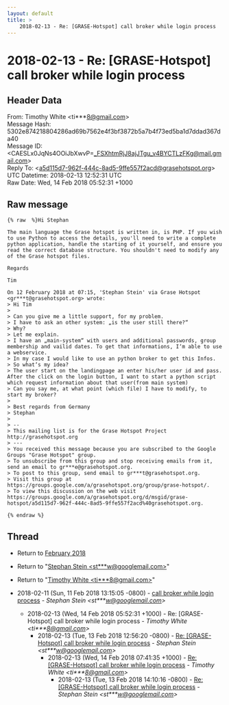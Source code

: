 ```yaml
---
layout: default
title: >
    2018-02-13 - Re: [GRASE-Hotspot] call broker while login process
---
```


# 2018-02-13 - Re: [GRASE-Hotspot] call broker while login process

## Header Data

From: Timothy White \<ti***8@gmail.com\><br>
Message Hash: 5302e874218804286ad69b7562e4f3bf3872b5a7b4f73ed5ba1d7ddad367da40<br>
Message ID: \<CAESLx0JqNs4OOiJbXwvP=_FSXhtmRjJ8ajJTgu_v4BYCTLzFKg@mail.gmail.com\><br>
Reply To: \<a5d115d7-962f-444c-8ad5-9ffe557f2acd@grasehotspot.org\><br>
UTC Datetime: 2018-02-13 12:52:31 UTC<br>
Raw Date: Wed, 14 Feb 2018 05:52:31 +1000<br>

## Raw message

```
{% raw  %}Hi Stephan

The main language the Grase hotspot is written in, is PHP. If you wish
to use Python to access the details, you'll need to write a complete
python application, handle the starting of it yourself, and ensure you
read the correct database structure. You shouldn't need to modify any
of the Grase hotspot files.

Regards

Tim

On 12 February 2018 at 07:15, 'Stephan Stein' via Grase Hotspot
<gr***t@grasehotspot.org> wrote:
> Hi Tim
>
> Can you give me a little support, for my problem.
> I have to ask an other system: „is the user still there?“
> Why?
> Let me explain.
> I have an „main-system“ with users and additional passwords, group membership and vailid dates. To get that informations, I‘m able to use a webservice.
> In my case I would like to use an python broker to get this Infos.
> So what‘s my idea?
> The user start on the landingpage an enter his/her user id and pass. After the click on the login button, I want to start a python script which request information about that user(from main system)
> Can you say me, at what point (which file) I have to modify, to start my broker?
>
> Best regards from Germany
> Stephan
>
> --
> This mailing list is for the Grase Hotspot Project http://grasehotspot.org
> ---
> You received this message because you are subscribed to the Google Groups "Grase Hotspot" group.
> To unsubscribe from this group and stop receiving emails from it, send an email to gr***e@grasehotspot.org.
> To post to this group, send email to gr***t@grasehotspot.org.
> Visit this group at https://groups.google.com/a/grasehotspot.org/group/grase-hotspot/.
> To view this discussion on the web visit https://groups.google.com/a/grasehotspot.org/d/msgid/grase-hotspot/a5d115d7-962f-444c-8ad5-9ffe557f2acd%40grasehotspot.org.

{% endraw %}
```

## Thread

+ Return to [February 2018](/archive/2018/02)

+ Return to "[Stephan Stein <st***w<span>@</span>googlemail.com>](/authors/st___w_at_googlemail_com)"
+ Return to "[Timothy White <ti***8<span>@</span>gmail.com>](/authors/ti___8_at_gmail_com)"

+ 2018-02-11 (Sun, 11 Feb 2018 13:15:05 -0800) - [call broker while login process](/archive/2018/02/cedc05399928f8475fa7f91e4fa51933220cad2caaedbde036fd1f233768f389) - _Stephan Stein \<st***w@googlemail.com\>_
  + 2018-02-13 (Wed, 14 Feb 2018 05:52:31 +1000) - Re: [GRASE-Hotspot] call broker while login process - _Timothy White \<ti***8@gmail.com\>_
    + 2018-02-13 (Tue, 13 Feb 2018 12:56:20 -0800) - [Re: [GRASE-Hotspot] call broker while login process](/archive/2018/02/443b82b53d33e5842f913ff57a2fcd99b7bce4ec228e532327c6974ff720bf15) - _Stephan Stein \<st***w@googlemail.com\>_
      + 2018-02-13 (Wed, 14 Feb 2018 07:41:35 +1000) - [Re: [GRASE-Hotspot] call broker while login process](/archive/2018/02/48df9a4c6f9882d879050aa77d1bfac7a95b7468b4c297ce43b37ce9f7d122cc) - _Timothy White \<ti***8@gmail.com\>_
        + 2018-02-13 (Tue, 13 Feb 2018 14:10:16 -0800) - [Re: [GRASE-Hotspot] call broker while login process](/archive/2018/02/f5d3e2cbc23ada438343315d41a8849759fde63500c4ee10372eccc651d74151) - _Stephan Stein \<st***w@googlemail.com\>_

